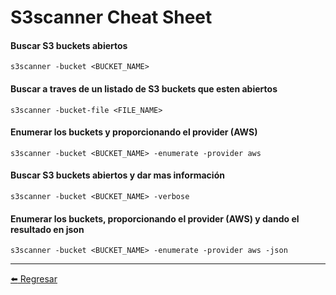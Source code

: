 # S3scanner Cheat Sheet

#### Buscar S3 buckets abiertos
```
s3scanner -bucket <BUCKET_NAME>
```

#### Buscar a traves de un listado de S3 buckets que esten abiertos
```
s3scanner -bucket-file <FILE_NAME>
```

#### Enumerar los buckets y proporcionando el provider (AWS)
```
s3scanner -bucket <BUCKET_NAME> -enumerate -provider aws
```

#### Buscar S3 buckets abiertos y dar mas información
```
s3scanner -bucket <BUCKET_NAME> -verbose
```

#### Enumerar los buckets, proporcionando el provider (AWS) y dando el resultado en json
```
s3scanner -bucket <BUCKET_NAME> -enumerate -provider aws -json
```

---

[:arrow_left: Regresar](https://github.com/m4lal0/cheatsheets)
